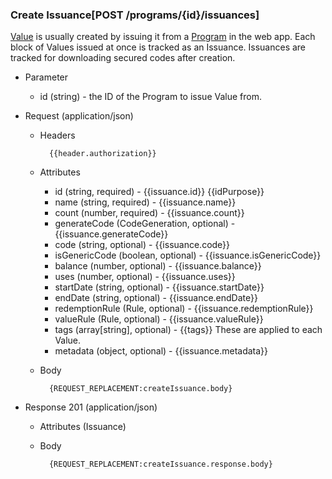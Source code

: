 ### Create Issuance[POST /programs/{id}/issuances]
[Value](#reference/0/values) is usually created by issuing it from a [Program](#reference/0/programs) in the web app. Each block of Values issued at once is tracked as an Issuance. Issuances are tracked for downloading secured codes after creation.

+ Parameter
    + id (string) - the ID of the Program to issue Value from.

+ Request (application/json)
    + Headers
    
            {{header.authorization}}

    + Attributes
        + id (string, required) - {{issuance.id}}  {{idPurpose}}
        + name (string, required) - {{issuance.name}}
        + count (number, required) - {{issuance.count}}
        + generateCode (CodeGeneration, optional) - {{issuance.generateCode}}
        + code (string, optional) - {{issuance.code}}
        + isGenericCode (boolean, optional) - {{issuance.isGenericCode}}
        + balance (number, optional) - {{issuance.balance}}
        + uses (number, optional) - {{issuance.uses}}  
        + startDate (string, optional) - {{issuance.startDate}}
        + endDate (string, optional) - {{issuance.endDate}}
        + redemptionRule (Rule, optional) - {{issuance.redemptionRule}}
        + valueRule (Rule, optional) - {{issuance.valueRule}}
        + tags (array[string], optional) - {{tags}} These are applied to each Value.
        + metadata (object, optional) - {{issuance.metadata}}
        
    + Body
    
            {REQUEST_REPLACEMENT:createIssuance.body}
    
+ Response 201 (application/json)
    + Attributes (Issuance)

    + Body
    
            {REQUEST_REPLACEMENT:createIssuance.response.body}
